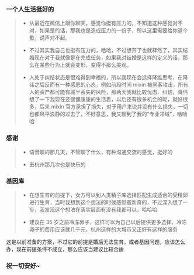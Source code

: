 ### 一个人生活挺好的

> - 从最近在微信上跟你聊天，感觉你挺有压力的，不知道这种感觉对不对，如果是的话，那我也是造成压力的一份子，所以这里需要给你道个歉，说声对不起。
>
> - 不过其实我自己也挺有压力的，哈哈，不过想开了也就释然了，其实结婚现在对于我就像是在完成任务，如果我对结婚是这样的定义的话，那么在某些行为上就会变形，变得不那么美观。
>
> - 人处于纠结状态是很难得到幸福的，所以我现在会选择降维思考，在降纬之后反而有一种感恩的心态，例如前段时间 mixin 被黑客攻击，所有人的资产都可能有减半丢失的风险，那两天我就比较忧虑、纠结，降纬想了一下我现在还健健康康的生活着，以后还有很多机会的呢，就好很多，后来 mixin 官方承担了损失，对于用户来说并没有什么损失，一切也都风平浪静的过去了，不好意思，我又聊到了我的“专业领域”，哈哈哈

### 感谢

> - 语音聊的那几天，不管聊了什么，有种沟通交流的感觉，挺好的
>
> - 去杭州那几次也是快乐的

### 基因库

> - 在想生育的前提下，女方可以到人类精子库选择匹配生成适合的受精卵进行生育，当时我想到这个想法的时候感觉蛮新奇的，不过深入想了一步，我发现这个想法在落实层面有没有我都可以，哈哈哈
>
> - 建议在 35 岁之前冷冻卵子，这样可以为自己以后提供更多选择，冷冻卵子的费用应该就几千元，杭州这样的大城市又正好有这样的服务

这是以前准备的方案，不过它的前提是婚后无法生育，或者基因问题，应该怎么办，现在前提条件不成立，那么应该当建议比较合适

### 祝一切安好\~
